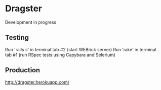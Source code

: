 Dragster
======
Development in progress

Testing
-------
Run 'rails s' in terminal tab #2 (start WEBrick server)
Run 'rake' in terminal tab #1 (run RSpec tests using Capybara and Selerium)

Production
----------
http://dragster.herokuapp.com/



